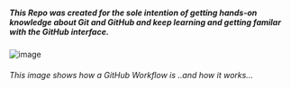<h5>This Repo was created for the sole intention of getting hands-on knowledge about Git and GitHub and keep learning and getting familar with the GitHub interface.</h5>


![image](https://user-images.githubusercontent.com/72698501/150115747-a74692df-8d9f-40e1-8190-577e442a53f1.png)


<h6>This image shows how a GitHub Workflow is ..and how it works...</h6>
